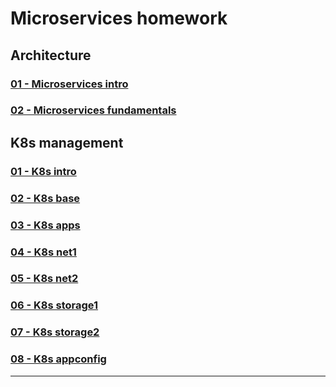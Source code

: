 # Microservices homework

## Architecture

### [01 - Microservices intro](11-micros-01-intro/)

### [02 - Microservices fundamentals](11-micros-02-fundamentals/)

## K8s management

### [01 - K8s intro](12-k8s-01-intro/)
### [02 - K8s base](12-k8s-02-base/)
### [03 - K8s apps](12-k8s-03-apps/)
### [04 - K8s net1](12-k8s-04-net1/)
### [05 - K8s net2](12-k8s-05-net2/)
### [06 - K8s storage1](12-k8s-06-storage1/)
### [07 - K8s storage2](12-k8s-07-storage2/)
### [08 - K8s appconfig](12-k8s-08-appconfig/)

---
